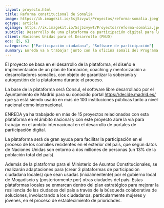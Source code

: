 ```yaml
---
layout: proyecto.html
title: Reforma constitucional de Somalia
image: https://ik.imagekit.io/5sj5zvywt/Proyectos/reforma-somalia.jpeg?updatedAt=1699551928974
ogtype: article
ogimage: https://ik.imagekit.io/5sj5zvywt/Proyectos/reforma-somalia.jpeg?updatedAt=1699551928974
subtitle: Desarrollo de una plataforma de participación digital para la reforma constitucional.
client: Naciones Unidas para el Desarrollo (PNUD)
ods: [5, 6]
categories: ["Participación ciudadana", "Software de participación"]
summary: Enreda va a trabajar junto con la oficina somalí del Programa de las Naciones Unidas para el Desarrollo (PNUD -UNDP) para desarrollar una plataforma de participación digital, que será usada por Ministerio de Asuntos Constitucionales del Gobierno de Somalia para recibir propuestas ciudadanas en el proceso de reforma constitucional.
---
```


El proyecto se basa en el desarrollo de la plataforma, el diseño e implementación de un plan de formación, coaching y mentorización a desarrolladores somalíes, con objeto de garantizar la soberanía y autogestión de la plataforma durante el proceso.

La base de la plataforma será Consul, el software libre desarrollado por el Ayuntamiento de Madrid para su conocido portal https://decide.madrid.es/ que ya está siendo usado en más de 100 instituciones públicas tanto a nivel nacional como internacional.

ENREDA ya ha trabajado en más de 15 proyectos relacionados con esta plataforma en el ámbito nacional y con este proyecto abre la vía para trabajar en el ámbito internacional en el desarrollo de portales de participación digital.

La plataforma será de gran ayuda para facilitar la participación en el proceso de los somalíes residentes en el exterior del país, que según datos de Naciones Unidas son entorno a dos millones de personas (un 13% de la población total del país).

Además de la plataforma para el Ministerio de Asuntos Constitucionales, se realizarán adaptaciones para (crear 3 plataformas de participación ciudadana locales) que sean usadas (inicialmentente) por el gobierno local de Mogadiscio y (posteriormente por) otras ciudades del país. Estas plataformas locales se enmarcan dentro del plan estratégico para mejorar la resiliencia de las ciudades del país a través de la búsqueda colaborativa de soluciones, involucrando a los ciudadanos, particularmente mujeres y jóvenes, en el proceso de establecimiento de prioridades.

